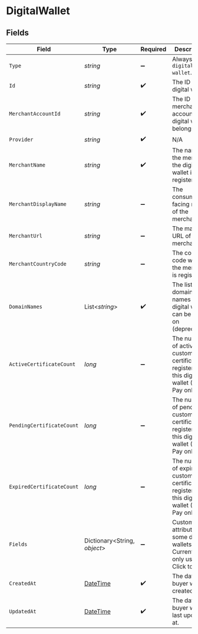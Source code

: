 # DigitalWallet


## Fields

| Field                                                                                                                    | Type                                                                                                                     | Required                                                                                                                 | Description                                                                                                              | Example                                                                                                                  |
| ------------------------------------------------------------------------------------------------------------------------ | ------------------------------------------------------------------------------------------------------------------------ | ------------------------------------------------------------------------------------------------------------------------ | ------------------------------------------------------------------------------------------------------------------------ | ------------------------------------------------------------------------------------------------------------------------ |
| `Type`                                                                                                                   | *string*                                                                                                                 | :heavy_minus_sign:                                                                                                       | Always `digital-wallet`.                                                                                                 | digital-wallet                                                                                                           |
| `Id`                                                                                                                     | *string*                                                                                                                 | :heavy_check_mark:                                                                                                       | The ID for the digital wallet.                                                                                           | 1808f5e6-b49c-4db9-94fa-22371ea352f5                                                                                     |
| `MerchantAccountId`                                                                                                      | *string*                                                                                                                 | :heavy_check_mark:                                                                                                       | The ID of the merchant account this digital wallet belongs to.                                                           | default                                                                                                                  |
| `Provider`                                                                                                               | *string*                                                                                                                 | :heavy_check_mark:                                                                                                       | N/A                                                                                                                      |                                                                                                                          |
| `MerchantName`                                                                                                           | *string*                                                                                                                 | :heavy_check_mark:                                                                                                       | The name of the merchant the digital wallet is registered to.                                                            | ACME Inc.                                                                                                                |
| `MerchantDisplayName`                                                                                                    | *string*                                                                                                                 | :heavy_minus_sign:                                                                                                       | The consumer facing name of the merchant.                                                                                | ACME                                                                                                                     |
| `MerchantUrl`                                                                                                            | *string*                                                                                                                 | :heavy_minus_sign:                                                                                                       | The main URL of the merchant.                                                                                            | https://example.com                                                                                                      |
| `MerchantCountryCode`                                                                                                    | *string*                                                                                                                 | :heavy_minus_sign:                                                                                                       | The country code where the merchant is registered.                                                                       | US                                                                                                                       |
| `DomainNames`                                                                                                            | List<*string*>                                                                                                           | :heavy_check_mark:                                                                                                       | The list of domain names that a digital wallet can be used on (deprecated).                                              | example.com                                                                                                              |
| `ActiveCertificateCount`                                                                                                 | *long*                                                                                                                   | :heavy_minus_sign:                                                                                                       | The number of active custom certificates registered for this digital wallet (Apple Pay only).                            | 2                                                                                                                        |
| `PendingCertificateCount`                                                                                                | *long*                                                                                                                   | :heavy_minus_sign:                                                                                                       | The number of pending custom certificates registered for this digital wallet (Apple Pay only).                           | 1                                                                                                                        |
| `ExpiredCertificateCount`                                                                                                | *long*                                                                                                                   | :heavy_minus_sign:                                                                                                       | The number of expired custom certificates registered for this digital wallet (Apple Pay only).                           | 0                                                                                                                        |
| `Fields`                                                                                                                 | Dictionary<String, *object*>                                                                                             | :heavy_minus_sign:                                                                                                       | Custom attributes for some digital wallets. Currently only used by Click to Pay.                                         | {<br/>"digital_payment_application_id": "8faebf73-5b43-4514-b170-cbfb50c99fff",<br/>"digital_payment_application_name": "ACME"<br/>} |
| `CreatedAt`                                                                                                              | [DateTime](https://learn.microsoft.com/en-us/dotnet/api/system.datetime?view=net-5.0)                                    | :heavy_check_mark:                                                                                                       | The date this buyer was created at.                                                                                      | 2013-07-16T19:23:00.000+00:00                                                                                            |
| `UpdatedAt`                                                                                                              | [DateTime](https://learn.microsoft.com/en-us/dotnet/api/system.datetime?view=net-5.0)                                    | :heavy_check_mark:                                                                                                       | The date this buyer was last updated at.                                                                                 | 2013-07-16T19:23:00.000+00:00                                                                                            |